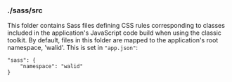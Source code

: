 ### ./sass/src

This folder contains Sass files defining CSS rules corresponding to classes
included in the application's JavaScript code build when using the classic toolkit.
By default, files in this folder are mapped to the application's root namespace, 'walid'.
This is set in `"app.json"`:

    "sass": {
        "namespace": "walid"
    }